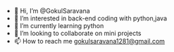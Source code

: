 - 👋 Hi, I’m @GokulSaravana
- 👀 I’m interested in back-end coding with python,java
- 🌱 I’m currently learning python
- 💞️ I’m looking to collaborate on mini projects
- 📫 How to reach me gokulsaravana1281@gmail.com

<!---
GokulSaravana/GokulSaravana is a ✨ special ✨ repository because its `README.md` (this file) appears on your GitHub profile.
You can click the Preview link to take a look at your changes.
--->

